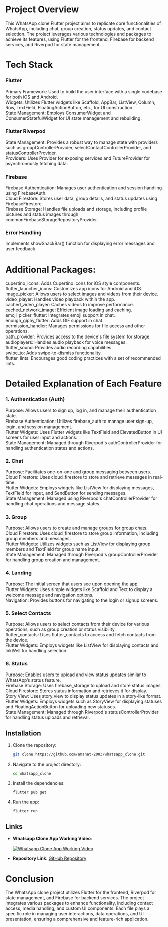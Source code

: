 # Project Overview
This WhatsApp clone Flutter project aims to replicate core functionalities of WhatsApp, including chat, group creation, status updates, and contact selection. The project leverages various technologies and packages to achieve its features, using Flutter for the frontend, Firebase for backend services, and Riverpod for state management.

# Tech Stack

### Flutter
Primary Framework: Used to build the user interface with a single codebase for both iOS and Android. <br/>
Widgets: Utilizes Flutter widgets like Scaffold, AppBar, ListView, Column, Row, TextField, FloatingActionButton, etc., for UI construction. <br/>
State Management: Employs ConsumerWidget and ConsumerStatefulWidget for UI state management and rebuilding. <br/>

### Flutter Riverpod
State Management: Provides a robust way to manage state with providers such as groupControllerProvider, selectContactControllerProvider, and statusControllerProvider. <br/>
Providers: Uses Provider for exposing services and FutureProvider for asynchronously fetching data. <br/>

### Firebase
Firebase Authentication: Manages user authentication and session handling using FirebaseAuth. <br/>
Cloud Firestore: Stores user data, group details, and status updates using FirebaseFirestore. <br/>
Firebase Storage: Handles file uploads and storage, including profile pictures and status images through commonFirebaseStorageRepositoryProvider. <br/>

### Error Handling
Implements showSnackBar() function for displaying error messages and user feedback. <br/>

# Additional Packages:
cupertino_icons: Adds Cupertino icons for iOS style components. <br/>
flutter_launcher_icons: Customizes app icons for Android and iOS. <br/>
image_picker: Allows users to select images and videos from their device. <br/>
video_player: Handles video playback within the app. <br/>
cached_video_player: Caches videos to improve performance. <br/>
cached_network_image: Efficient image loading and caching. <br/>
emoji_picker_flutter: Integrates emoji support in chat. <br/>
enough_giphy_flutter: Adds GIF support in chat. <br/>
permission_handler: Manages permissions for file access and other operations. <br/>
path_provider: Provides access to the device's file system for storage. <br/>
audioplayers: Handles audio playback for voice messages. <br/>
flutter_sound: Provides audio recording capabilities. <br/>
swipe_to: Adds swipe-to-dismiss functionality. <br/>
flutter_lints: Encourages good coding practices with a set of recommended lints. <br/>

# Detailed Explanation of Each Feature

### 1. Authentication (Auth)
Purpose: Allows users to sign up, log in, and manage their authentication state. <br/>
Firebase Authentication: Utilizes firebase_auth to manage user sign-up, login, and session management. <br/>
Flutter Widgets: Uses Flutter widgets like TextField and ElevatedButton in UI screens for user input and actions. <br/>
State Management: Managed through Riverpod's authControllerProvider for handling authentication states and actions. <br/>

### 2. Chat
Purpose: Facilitates one-on-one and group messaging between users. <br/>
Cloud Firestore: Uses cloud_firestore to store and retrieve messages in real-time. <br/>
Flutter Widgets: Employs widgets like ListView for displaying messages, TextField for input, and SendButton for sending messages. <br/>
State Management: Managed using Riverpod's chatControllerProvider for handling chat operations and message states. <br/>

### 3. Group
Purpose: Allows users to create and manage groups for group chats. <br/>
Cloud Firestore: Uses cloud_firestore to store group information, including group members and messages. <br/>
Flutter Widgets: Utilizes widgets such as ListView for displaying group members and TextField for group name input. <br/>
State Management: Managed through Riverpod's groupControllerProvider for handling group creation and management. <br/>

### 4. Landing
Purpose: The initial screen that users see upon opening the app. <br/>
Flutter Widgets: Uses simple widgets like Scaffold and Text to display a welcome message and navigation options. <br/>
Navigation: Provides buttons for navigating to the login or signup screens. <br/>

### 5. Select Contacts
Purpose: Allows users to select contacts from their device for various operations, such as group creation or status visibility. <br/>
flutter_contacts: Uses flutter_contacts to access and fetch contacts from the device. <br/>
Flutter Widgets: Employs widgets like ListView for displaying contacts and InkWell for handling selection. <br/>

### 6. Status
Purpose: Enables users to upload and view status updates similar to WhatsApp’s status feature. <br/>
Firebase Storage: Uses firebase_storage to upload and store status images. <br/>
Cloud Firestore: Stores status information and retrieves it for display. <br/>
Story View: Uses story_view to display status updates in a story-like format. <br/>
Flutter Widgets: Employs widgets such as StoryView for displaying statuses and FloatingActionButton for uploading new statuses. <br/>
State Management: Managed through Riverpod's statusControllerProvider for handling status uploads and retrieval. <br/>

## Installation

1. Clone the repository:
   ```bash
   git clone https://github.com/amanat-2003/whatsapp_clone.git
   ```

2. Navigate to the project directory:
   ```bash
   cd whatsapp_clone
   ```

3. Install the dependencies:
   ```bash
   flutter pub get
   ```

4. Run the app:
   ```bash
   flutter run
   ```

## Links

- **Whatsapp Clone App Working Video**:

  [![Whatsapp Clone App Working Video](https://img.youtube.com/vi/2JMWxHKIKUs/0.jpg)](https://www.youtube.com/watch?v=2JMWxHKIKUs)
- **Repository Link**: [GitHub Repository](https://github.com/amanat-2003/whatsapp_clone)

# Conclusion
The WhatsApp clone project utilizes Flutter for the frontend, Riverpod for state management, and Firebase for backend services. The project integrates various packages to enhance functionality, including contact access, media handling, and custom UI components. Each file plays a specific role in managing user interactions, data operations, and UI presentation, ensuring a comprehensive and feature-rich application.
